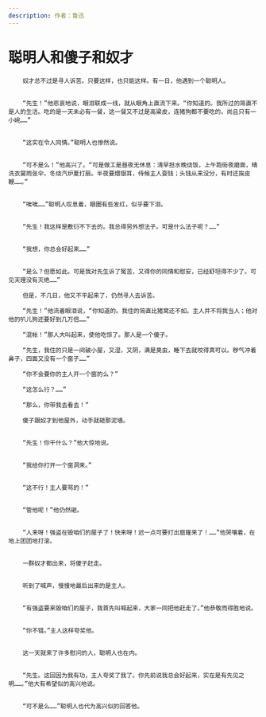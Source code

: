 ```yaml
---
description: 作者：鲁迅
---
```


# 聪明人和傻子和奴才

        奴才总不过是寻人诉苦。只要这样，也只能这样。有一日，他遇到一个聪明人。

        “先生！”他悲哀地说，眼泪联成一线，就从眼角上直流下来。“你知道的。我所过的简直不是人的生活。吃的是一天未必有一餐，这一餐又不过是高粱皮，连猪狗都不要吃的，尚且只有一小碗……”

        “这实在令人同情。”聪明人也惨然说。

        “可不是么！”他高兴了。“可是做工是昼夜无休息：清早担水晚烧饭，上午跑街夜磨面，晴洗衣裳雨张伞，冬烧汽炉夏打扇。半夜要煨银耳，侍候主人耍钱；头钱从来没分，有时还挨皮鞭……。”

        “唉唉……”聪明人叹息着，眼圈有些发红，似乎要下泪。

        “先生！我这样是敷衍不下去的。我总得另外想法子。可是什么法子呢？……”

        “我想，你总会好起来……”

        “是么？但愿如此。可是我对先生诉了冤苦，又得你的同情和慰安，已经舒坦得不少了。可见天理没有灭绝……”

        但是，不几日，他又不平起来了，仍然寻人去诉苦。

        “先生！”他流着眼泪说，“你知道的。我住的简直比猪窝还不如。主人并不将我当人；他对他的叭儿狗还要好到几万倍……”

        “混帐！”那人大叫起来，使他吃惊了。那人是一个傻子。

        “先生，我住的只是一间破小屋，又湿，又阴，满是臭虫，睡下去就咬得真可以。秽气冲着鼻子，四面又没有一个窗子……”

        “你不会要你的主人开一个窗的么？”

        “这怎么行？……”

        “那么，你带我去看去！”

        傻子跟奴才到他屋外，动手就砸那泥墙。

        “先生！你干什么？”他大惊地说。

        “我给你打开一个窗洞来。”

        “这不行！主人要骂的！”

        “管他呢！”他仍然砸。

        “人来呀！强盗在毁咱们的屋子了！快来呀！迟一点可要打出窟窿来了！……”他哭嚷着，在地上团团地打滚。

        一群奴才都出来，将傻子赶走。

        听到了喊声，慢慢地最后出来的是主人。

        “有强盗要来毁咱们的屋子，我首先叫喊起来，大家一同把他赶走了。”他恭敬而得胜地说。

        “你不错。”主人这样夸奖他。

        这一天就来了许多慰问的人，聪明人也在内。

        “先生。这回因为我有功，主人夸奖了我了。你先前说我总会好起来，实在是有先见之明……。”他大有希望似的高兴地说。

        “可不是么……”聪明人也代为高兴似的回答他。

